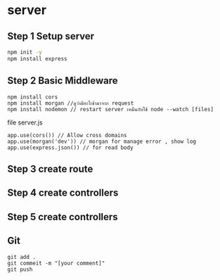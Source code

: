 # server
## Step 1 Setup server

``` bash
npm init -y
npm install express
```

## Step 2 Basic Middleware
```
npm install cors
npm install morgan //ดูว่ามีอะไเข้ามาจาก request
npm install nodemon // restart server เหมืนกับใช้ node --watch [files]
```
file server.js
```
app.use(cors()) // Allow cross domains
app.use(morgan('dev')) // morgan for manage error , show log
app.use(express.json()) // for read body
```

## Step 3 create route

## Step 4 create controllers

## Step 5 create controllers












## Git 
```
git add . 
git commeit -m "[your comment]"
git push 
```